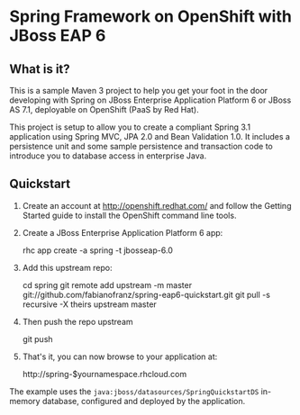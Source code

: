 Spring Framework on OpenShift with JBoss EAP 6
==============================================

What is it?
-----------

This is a sample Maven 3 project to help you get your foot in the door developing with Spring on JBoss Enterprise Application Platform 6 or JBoss AS 7.1, deployable on OpenShift (PaaS by Red Hat).

This project is setup to allow you to create a compliant Spring 3.1 application using Spring MVC, JPA 2.0 and Bean Validation 1.0. It includes a persistence unit and some sample persistence and transaction code to introduce you to database access in enterprise Java. 

Quickstart
----------

1) Create an account at http://openshift.redhat.com/ and follow the Getting Started guide to install the OpenShift command line tools.

2) Create a JBoss Enterprise Application Platform 6 app:

    rhc app create -a spring -t jbosseap-6.0

3) Add this upstream repo:

    cd spring
    git remote add upstream -m master git://github.com/fabianofranz/spring-eap6-quickstart.git
    git pull -s recursive -X theirs upstream master

4) Then push the repo upstream

    git push

5) That's it, you can now browse to your application at:

    http://spring-$yournamespace.rhcloud.com


The example uses the `java:jboss/datasources/SpringQuickstartDS` in-memory database, configured and deployed by the application.

